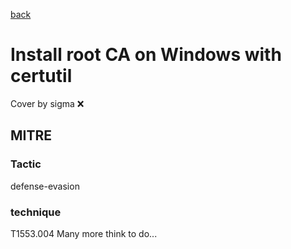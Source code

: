 [back](../index.md)
# Install root CA on Windows with certutil
Cover by sigma :x: 
## MITRE
### Tactic
defense-evasion
### technique
T1553.004
Many more think to do...